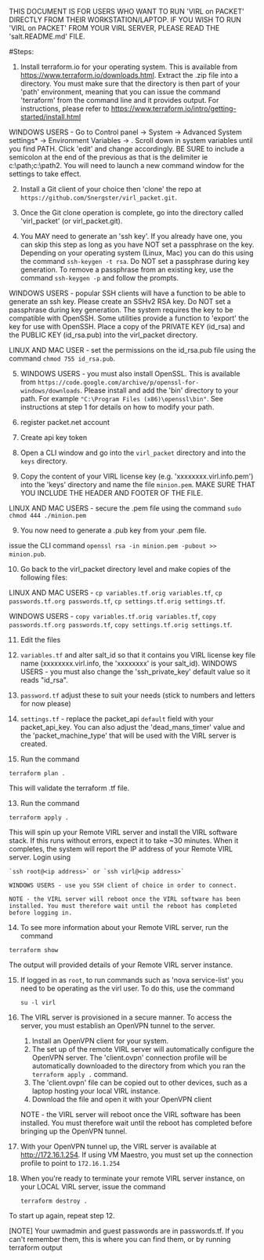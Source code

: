 THIS DOCUMENT IS FOR USERS WHO WANT TO RUN 'VIRL on PACKET' DIRECTLY FROM THEIR WORKSTATION/LAPTOP. IF YOU WISH TO RUN 'VIRL on PACKET' FROM YOUR VIRL SERVER, PLEASE READ THE 'salt.README.md' FILE.

#Steps:

1. Install terraform.io for your operating system. This is available from https://www.terraform.io/downloads.html.  Extract the .zip file into a directory. You must make sure that the directory is then part of your 'path' environment, meaning that you can issue the command 'terraform' from the command line and it provides output. For instructions, please refer to https://www.terraform.io/intro/getting-started/install.html

  WINDOWS USERS -  Go to Control panel -> System -> Advanced System settings* -> Environment Variables -> . Scroll down in system variables until you find PATH. Click 'edit' and change accordingly. BE SURE to include a semicolon at the end of the previous as that is the delimiter ie c:\path;c:\path2. You will need to launch a new command window for the settings to take effect.

2. Install a Git client of your choice then 'clone' the repo at `https://github.com/Snergster/virl_packet.git`.

3. Once the Git clone operation is complete, go into the directory called 'virl_packet' (or virl_packet.git).

4. You MAY need to generate an 'ssh key'. If you already have one, you can skip this step as long as you have NOT set a passphrase on the key. Depending on your operating system (Linux, Mac) you can do this using the command `ssh-keygen -t rsa`. Do NOT set a passphrase during key generation. To remove a passphrase from an existing key, use the command `ssh-keygen -p` and follow the prompts.

  WINDOWS USERS - popular SSH clients will have a function to be able to generate an ssh key. Please create an SSHv2 RSA key. Do NOT set a passphrase during key generation. The system requires the key to be compatible with OpenSSH. Some utilities provide a function to 'export' the key for use with OpenSSH. Place a copy of the PRIVATE KEY (id_rsa) and the PUBLIC KEY (id_rsa.pub) into the virl_packet directory. 

  LINUX AND MAC USER - set the permissions on the id_rsa.pub file using the command `chmod 755 id_rsa.pub`.

5. WINDOWS USERS - you must also install OpenSSL. This is available from `https://code.google.com/archive/p/openssl-for-windows/downloads`. Please install and add the 'bin' directory to your path. For example `"C:\Program Files (x86)\openssl\bin"`. See instructions at step 1 for details on how to modify your path.

6. register packet.net account
  1. Create api key token

7. Open a CLI window and go into the `virl_packet` directory and into the `keys` directory.

8. Copy the content of your VIRL license key (e.g. 'xxxxxxxx.virl.info.pem') into the 'keys' directory and name the file `minion.pem`. MAKE SURE THAT YOU INCLUDE THE HEADER AND FOOTER OF THE FILE. 

  LINUX AND MAC USERS - secure the .pem file using the command `sudo chmod 444 ./minion.pem`

9. You now need to generate a .pub key from your .pem file.

  issue the CLI command `openssl rsa -in minion.pem -pubout >> minion.pub`.

10. Go back to the virl_packet directory level and make copies of the following files:

  LINUX AND MAC USERS - `cp variables.tf.orig variables.tf`, `cp passwords.tf.org passwords.tf`, `cp settings.tf.orig settings.tf`.
 
  WINDOWS USERS - `copy variables.tf.orig variables.tf`, `copy passwords.tf.org passwords.tf`, `copy settings.tf.orig settings.tf`.


11. Edit the files 
  1. `variables.tf` and alter salt_id so that it contains you VIRL license key file name (xxxxxxxx.virl.info, the 'xxxxxxxx' is your salt_id). WINDOWS USERS - you must also change the 'ssh_private_key' default value so it reads "id_rsa".
  2. `password.tf` adjust these to suit your needs (stick to numbers and letters for now please)
  3. `settings.tf` - replace the packet_api `default` field with your packet_api_key. You can also adjust the 'dead_mans_timer' value and the 'packet_machine_type' that will be used with the VIRL server is created.

12. Run the command 

   `terraform plan .`
   
   This will validate the terraform .tf file.
   
13. Run the command 

   `terraform apply .`     
   
   This will spin up your Remote VIRL server and install the VIRL software stack. If this runs without errors, expect it to take ~30 minutes. When it completes, the system will report the IP address of your Remote VIRL server. Login using
   
    `ssh root@<ip address>` or `ssh virl@<ip address>`
    
    WINDOWS USERS - use you SSH client of choice in order to connect.
    
    NOTE - the VIRL server will reboot once the VIRL software has been installed. You must therefore wait until the reboot has completed before logging in.

14. To see more information about your Remote VIRL server, run the command 

   `terraform show` 
   
   The output will provided details of your Remote VIRL server instance.


15. If logged in as `root`, to run commands such as 'nova service-list' you need to be operating as the virl user. To do this, use the command
 
    `su -l virl`

16. The VIRL server is provisioned in a secure manner. To access the server, you must establish an OpenVPN tunnel to the server.
    1. Install an OpenVPN client for your system.
    2. The set up of the remote VIRL server will automatically configure the OpenVPN server. The 'client.ovpn' connection profile will be automatically downloaded to the directory from which you ran the `terraform apply .` command. 
    3. The 'client.ovpn' file can be copied out to other devices, such as a laptop hosting your local VIRL instance.
    4. Download the file and open it with your OpenVPN client
   
    NOTE - the VIRL server will reboot once the VIRL software has been installed. You must therefore wait until the reboot has completed before bringing up the OpenVPN tunnel.
    
17. With your OpenVPN tunnel up, the VIRL server is available at http://172.16.1.254.
    If using VM Maestro, you must set up the connection profile to point to `172.16.1.254`

18. When you're ready to terminate your remote VIRL server instance, on your LOCAL VIRL server, issue the command 
 
    `terraform destroy .`

To start up again, repeat step 12.

[NOTE] Your uwmadmin and guest passwords are in passwords.tf. If you can't remember them, this is where you can find them, or by running terraform output
 
